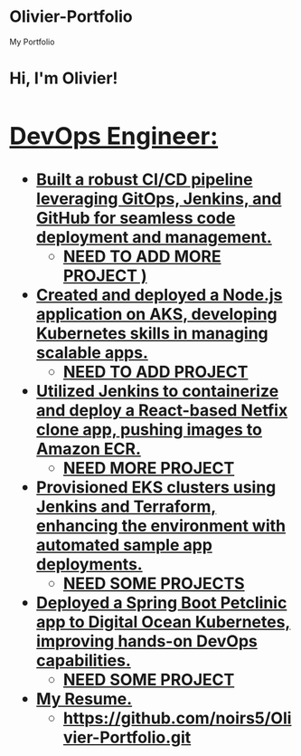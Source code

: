 # Olivier-Portfolio
My Portfolio
<h1>Hi, I'm Olivier! <br/><a href="https://github.com/noirs5/Olivier-Portfolio.git">

<h2> DevOps Engineer:</h2>

- <b> Built a robust CI/CD pipeline leveraging GitOps, Jenkins, and GitHub for
seamless code deployment and management.</b>
  - NEED TO ADD MORE PROJECT )
- <b> Created and deployed a Node.js application on AKS, developing Kubernetes
skills in managing scalable apps.</b>
  - NEED TO ADD PROJECT 
- <b> Utilized Jenkins to containerize and deploy a React-based Netfix clone app,
pushing images to Amazon ECR.</b>
  - NEED MORE PROJECT 
- <b> Provisioned EKS clusters using Jenkins and Terraform, enhancing the
environment with automated sample app deployments.</b>
  - NEED SOME PROJECTS
- <b> Deployed a Spring Boot Petclinic app to Digital Ocean Kubernetes, improving
hands-on DevOps capabilities.</b>
  - NEED SOME PROJECT
- <b> My Resume.</b>
  - https://github.com/noirs5/Olivier-Portfolio.git







